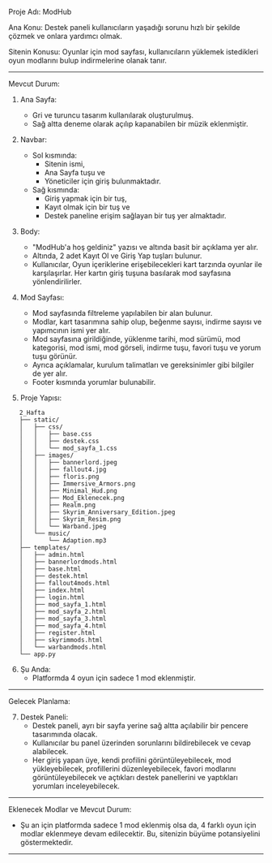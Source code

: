
Proje Adı: ModHub

Ana Konu: Destek paneli kullanıcıların yaşadığı sorunu hızlı bir şekilde çözmek ve onlara yardımcı olmak.

Sitenin Konusu: Oyunlar için mod sayfası, kullanıcıların yüklemek istedikleri oyun modlarını bulup indirmelerine olanak tanır.

---

Mevcut Durum:

1. Ana Sayfa:
   - Gri ve turuncu tasarım kullanılarak oluşturulmuş.
   - Sağ altta deneme olarak açılıp kapanabilen bir müzik eklenmiştir.

2. Navbar:
   - Sol kısmında:
     - Sitenin ismi,
     - Ana Sayfa tuşu ve
     - Yöneticiler için giriş bulunmaktadır.
   - Sağ kısmında:
     - Giriş yapmak için bir tuş,
     - Kayıt olmak için bir tuş ve
     - Destek paneline erişim sağlayan bir tuş yer almaktadır.

3. Body:
   - "ModHub'a hoş geldiniz" yazısı ve altında basit bir açıklama yer alır.
   - Altında, 2 adet Kayıt Ol ve Giriş Yap tuşları bulunur.
   - Kullanıcılar, Oyun içeriklerine erişebilecekleri kart tarzında oyunlar ile karşılaşırlar. Her kartın giriş tuşuna basılarak mod sayfasına yönlendirilirler.

4. Mod Sayfası:
   - Mod sayfasında filtreleme yapılabilen bir alan bulunur.
   - Modlar, kart tasarımına sahip olup, beğenme sayısı, indirme sayısı ve yapımcının ismi yer alır.
   - Mod sayfasına girildiğinde, yüklenme tarihi, mod sürümü, mod kategorisi, mod ismi, mod görseli, indirme tuşu, favori tuşu ve yorum tuşu görünür.
   - Ayrıca açıklamalar, kurulum talimatları ve gereksinimler gibi bilgiler de yer alır.
   - Footer kısmında yorumlar bulunabilir.

5. Proje Yapısı:
```
   2_Hafta
   ├── static/
   │   ├── css/
   │   │   ├── base.css
   │   │   ├── destek.css
   │   │   └── mod_sayfa_1.css
   │   ├── images/
   │   │   ├── bannerlord.jpeg
   │   │   ├── fallout4.jpg
   │   │   ├── floris.png
   │   │   ├── Immersive_Armors.png
   │   │   ├── Minimal_Hud.png
   │   │   ├── Mod_Eklenecek.png
   │   │   ├── Realm.png
   │   │   ├── Skyrim_Anniversary_Edition.jpeg
   │   │   ├── Skyrim_Resim.png
   │   │   └── Warband.jpeg
   │   └── music/
   │       └── Adaption.mp3
   ├── templates/
   │   ├── admin.html
   │   ├── bannerlordmods.html
   │   ├── base.html
   │   ├── destek.html
   │   ├── fallout4mods.html
   │   ├── index.html
   │   ├── login.html
   │   ├── mod_sayfa_1.html
   │   ├── mod_sayfa_2.html
   │   ├── mod_sayfa_3.html
   │   ├── mod_sayfa_4.html
   │   ├── register.html
   │   ├── skyrimmods.html
   │   └── warbandmods.html
   └── app.py   
```
6. Şu Anda:
   - Platformda 4 oyun için sadece 1 mod eklenmiştir.

---

Gelecek Planlama:

7. Destek Paneli:
   - Destek paneli, ayrı bir sayfa yerine sağ altta açılabilir bir pencere tasarımında olacak.
   - Kullanıcılar bu panel üzerinden sorunlarını bildirebilecek ve cevap alabilecek.
   - Her giriş yapan üye, kendi profilini görüntüleyebilecek, mod yükleyebilecek, profillerini düzenleyebilecek, favori modlarını görüntüleyebilecek ve açtıkları destek panellerini ve yaptıkları yorumları inceleyebilecek.

---

Eklenecek Modlar ve Mevcut Durum:
- Şu an için platformda sadece 1 mod eklenmiş olsa da, 4 farklı oyun için modlar eklenmeye devam edilecektir. Bu, sitenizin büyüme potansiyelini göstermektedir.

---
